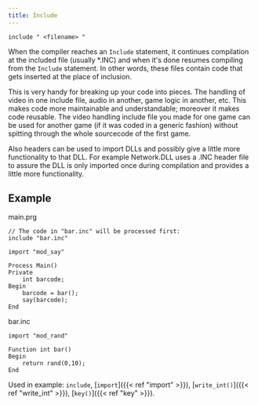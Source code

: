 ```yaml
---
title: Include
---
```


    include " <filename> " 

When the compiler reaches an `Include` statement, it continues compilation at the included file (usually *.INC) and when it's done resumes compiling from the `Include` statement. In other words, these files contain code that gets inserted at the place of inclusion.

This is very handy for breaking up your code into pieces. The handling of video in one include file, audio in another, game logic in another, etc. This makes code more maintainable and understandable; moreover it makes code reusable. The video handling include file you made for one game can be used for another game (if it was coded in a generic fashion) without spitting through the whole sourcecode of the first game.

Also headers can be used to import DLLs and possibly give a little more functionality to that DLL. For example Network.DLL uses a .INC header file to assure the DLL is only imported once during compilation and provides a little more functionality. 

## Example

main.prg

```
// The code in "bar.inc" will be processed first:
include "bar.inc"

import "mod_say"

Process Main()
Private
    int barcode;
Begin
    barcode = bar();
    say(barcode);
End
```

bar.inc

```
import "mod_rand"

Function int bar()
Begin
    return rand(0,10);
End
```

Used in example: `include`, [`import`]({{< ref "import" >}}), [`write_int()`]({{< ref "write_int" >}}), [`key()`]({{< ref "key" >}}).